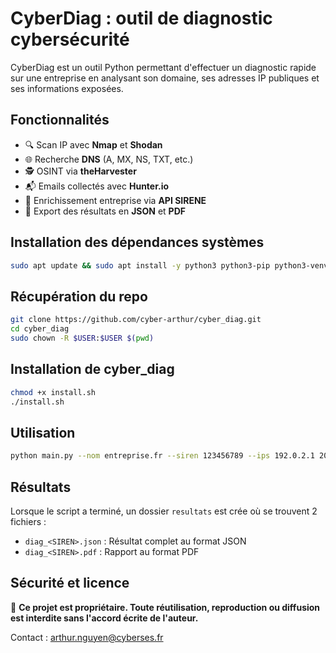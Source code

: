 # CyberDiag : outil de diagnostic cybersécurité

CyberDiag est un outil Python permettant d'effectuer un diagnostic rapide sur une entreprise en analysant son domaine, ses adresses IP publiques et ses informations exposées.

## Fonctionnalités

- 🔍 Scan IP avec **Nmap** et **Shodan**
- 🌐 Recherche **DNS** (A, MX, NS, TXT, etc.)
- 🕵️ OSINT via **theHarvester**
- 📬 Emails collectés avec **Hunter.io**
- 🧾 Enrichissement entreprise via **API SIRENE**
- 📄 Export des résultats en **JSON** et **PDF**

## Installation des dépendances systèmes
```bash
sudo apt update && sudo apt install -y python3 python3-pip python3-venv python3-full nmap git dnsutils
```
## Récupération du repo
```bash
git clone https://github.com/cyber-arthur/cyber_diag.git
cd cyber_diag
sudo chown -R $USER:$USER $(pwd)
```

## Installation de cyber_diag
```bash
chmod +x install.sh
./install.sh
```

## Utilisation

```bash
python main.py --nom entreprise.fr --siren 123456789 --ips 192.0.2.1 203.0.113.5
```

## Résultats
Lorsque le script a terminé, un dossier `resultats` est crée où se trouvent 2 fichiers : 
- `diag_<SIREN>.json` : Résultat complet au format JSON
- `diag_<SIREN>.pdf` : Rapport au format PDF 

## Sécurité et licence

🛑 **Ce projet est propriétaire. Toute réutilisation, reproduction ou diffusion est interdite sans l'accord écrite de l'auteur.**

Contact : arthur.nguyen@cyberses.fr
